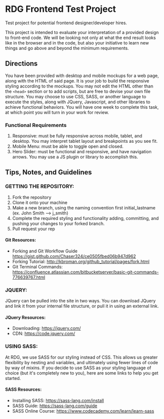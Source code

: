 # RDG Frontend Test Project
Test project for potential frontend designer/developer hires.

This project is intended to evaluate your interpretation of a provided design to front-end code. We will be looking not only at what the end result looks like in the browser and in the code, but also your initiative to learn new things and go above and beyond the minimum requirements.

## Directions
You have been provided with desktop and mobile mockups for a web page, along with the HTML of said page. It is your job to build the responsive styling according to the mockups. You may not edit the HTML other than the `<head>` section or to add scripts, but are free to devise your own file structure. You may choose to use CSS, SASS, or another language to execute the styles, along with JQuery, Javascript, and other libraries to achieve functional behaviors. You will have one week to complete this task, at which point you will turn in your work for review.


### Functional Requirements
1. Responsive: must be fully responsive across mobile, tablet, and desktop. You may interpret tablet layout and breakpoints as you see fit.
2. Mobile Menu: must be able to toggle open and closed.
3. Hero Slider: must be functional and responsive, and have navigation arrows. You may use a JS plugin or library to accomplish this.


## Tips, Notes, and Guidelines

### GETTING THE REPOSITORY:
1. Fork the repository
2. Clone it onto your machine
3. Make a new branch, using the naming convention first initial_lastname (ex. John Smith --> j_smith)
4. Complete the required styling and functionality adding, committing, and pushing your changes to your forked branch.
5. Pull request your rep

#### Git Resources:
- Forking and Git Workflow Guide https://gist.github.com/Chaser324/ce0505fbed06b947d962
- Forking Tutorial: http://kbroman.org/github_tutorial/pages/fork.html
- Git Terminal Commands: https://confluence.atlassian.com/bitbucketserver/basic-git-commands-776639767.html


### JQUERY: ###
JQuery can be pulled into the site in two ways. You can download JQuery and link it from your internal file structure, or pull it in using an external link.

#### JQuery Resources: ####
- Downloading: https://jquery.com/
- CDN: https://code.jquery.com/

### USING SASS: ### 
At RDG, we use SASS for our styling instead of CSS. This allows us greater flexibility by nesting and variables, and ultimately using fewer lines of code by way of mixins. If you decide to use SASS as your styling language of choice (but it's completely new to you), here are some links to help you get started.

#### SASS Resources: ####
- Installing SASS: https://sass-lang.com/install
- SASS Guide: https://sass-lang.com/guide
- SASS Online Course: https://www.codecademy.com/learn/learn-sass

